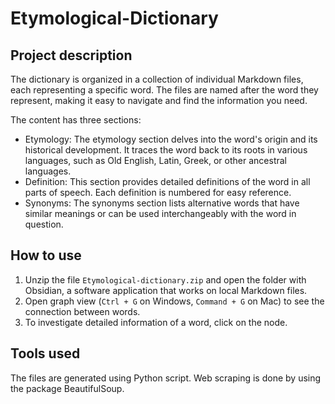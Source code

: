 # Etymological-Dictionary

## Project description
The dictionary is organized in a collection of individual Markdown files, each representing a specific word. The files are named after the word they represent, making it easy to navigate and find the information you need. 

The content has three sections:
- Etymology: The etymology section delves into the word's origin and its historical development. It traces the word back to its roots in various languages, such as Old English, Latin, Greek, or other ancestral languages.
- Definition: This section provides detailed definitions of the word in all parts of speech. Each definition is numbered for easy reference.
- Synonyms: The synonyms section lists alternative words that have similar meanings or can be used interchangeably with the word in question.

## How to use

1. Unzip the file `Etymological-dictionary.zip` and open the folder with Obsidian, a software application that works on local Markdown files. 
2. Open graph view (`Ctrl + G` on Windows, `Command + G` on Mac) to see the connection between words. 
3. To investigate detailed information of a word, click on the node.

## Tools used

The files are generated using Python script. Web scraping is done by using the package BeautifulSoup. 
